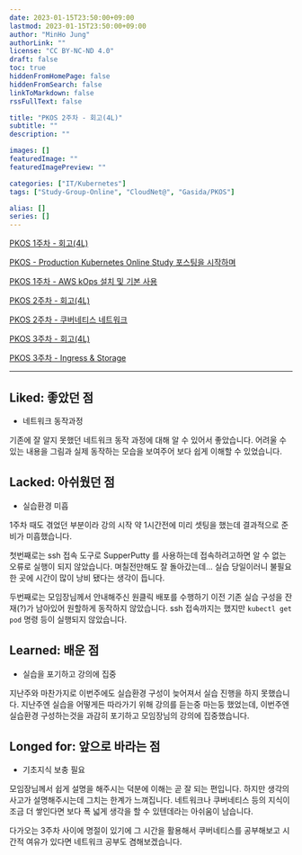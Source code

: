 ```yaml
---
date: 2023-01-15T23:50:00+09:00
lastmod: 2023-01-15T23:50:00+09:00
author: "MinHo Jung"
authorLink: ""
license: "CC BY-NC-ND 4.0"
draft: false
toc: true
hiddenFromHomePage: false
hiddenFromSearch: false
linkToMarkdown: false
rssFullText: false

title: "PKOS 2주차 - 회고(4L)"
subtitle: ""
description: ""

images: []
featuredImage: ""
featuredImagePreview: ""

categories: ["IT/Kubernetes"]
tags: ["Study-Group-Online", "CloudNet@", "Gasida/PKOS"]

alias: []
series: []
---
```


[PKOS 1주차 - 회고(4L)](../pkos_w1_4l)

[PKOS - Production Kubernetes Online Study 포스팅을 시작하며](../pkos_intro)

[PKOS 1주차 - AWS kOps 설치 및 기본 사용](../pkos_w1_hands-on)

[PKOS 2주차 - 회고(4L)](../pkos_w2_4l)

[PKOS 2주차 - 쿠버네티스 네트워크](../pkos_w2_hands-on)

[PKOS 3주차 - 회고(4L)](../pkos_w3_4l)

[PKOS 3주차 - Ingress & Storage](../pkos_w3_hands-on)

---

## Liked: 좋았던 점
- 네트워크 동작과정

기존에 잘 알지 못했던 네트워크 동작 과정에 대해 알 수 있어서 좋았습니다.
어려울 수 있는 내용을 그림과 실제 동작하는 모습을 보여주어 보다 쉽게 이해할 수 있었습니다.


## Lacked: 아쉬웠던 점
- 실습환경 미흡

1주차 때도 겪었던 부분이라 강의 시작 약 1시간전에 미리 셋팅을 했는데 결과적으로 준비가 미흡했습니다.

첫번째로는 ssh 접속 도구로 SupperPutty 를 사용하는데 접속하려고하면 알 수 없는 오류로 실행이 되지 않았습니다. 며칠전만해도 잘 돌아갔는데... 실습 당일이러니 불필요한 곳에 시간이 많이 낭비 됐다는 생각이 듭니다.

두번째로는 모임장님께서 안내해주신 원클릭 배포를 수행하기 이전 기존 실습 구성을 잔재(?)가 남아있어 원할하게 동작하지 않았습니다. ssh 접속까지는 했지만 `kubectl get pod` 명령 등이 실행되지 않았습니다.


## Learned: 배운 점
- 실습을 포기하고 강의에 집중

지난주와 마찬가지로 이번주에도 실습환경 구성이 늦어져서 실습 진행을 하지 못했습니다.
지난주엔 실습을 어떻게든 따라가기 위해 강의를 듣는중 마는둥 했었는데, 이번주엔 실습환경 구성하는것을 과감히 포기하고 모임장님의 강의에 집중했습니다.


## Longed for: 앞으로 바라는 점
- 기초지식 보충 필요

모임장님께서 쉽게 설명을 해주시는 덕분에 이해는 곧 잘 되는 편입니다. 하지만 생각의 사고가 설명해주시는데 그치는 한계가 느껴집니다. 네트워크나 쿠버네티스 등의 지식이 조금 더 쌓인다면 보다 폭 넓게 생각을 할 수 있텐데라는 아쉬움이 남습니다.

다가오는 3주차 사이에 명절이 있기에 그 시간을 활용해서 쿠버네티스를 공부해보고 시간적 여유가 있다면 네트워크 공부도 겸해보겠습니다.

